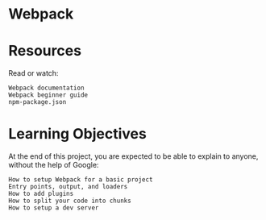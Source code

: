# Webpack

# Resources

Read or watch:

    Webpack documentation
    Webpack beginner guide
    npm-package.json

# Learning Objectives

At the end of this project, you are expected to be able to explain to anyone, without the help of Google:

    How to setup Webpack for a basic project
    Entry points, output, and loaders
    How to add plugins
    How to split your code into chunks
    How to setup a dev server
